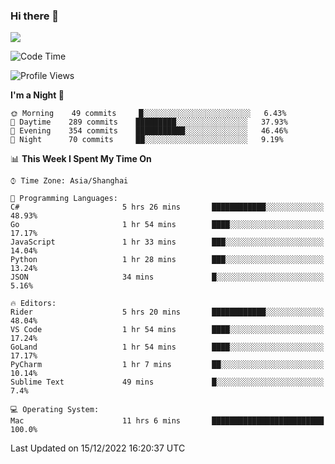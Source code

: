 ### Hi there 👋

<!--
**JJAYCHEN1e/jjaychen1e** is a ✨ _special_ ✨ repository because its `README.md` (this file) appears on your GitHub profile.

Here are some ideas to get you started:

- 🔭 I’m currently working on ...
- 🌱 I’m currently learning ...
- 👯 I’m looking to collaborate on ...
- 🤔 I’m looking for help with ...
- 💬 Ask me about ...
- 📫 How to reach me: ...
- 😄 Pronouns: ...
- ⚡ Fun fact: ...
-->

[![](https://github-readme-stats.vercel.app/api?username=jjaychen1e&show_icons=true)](https://github.com/jjaychen1e/github-readme-stats?count_private=true)

<!--START_SECTION:waka-->
![Code Time](http://img.shields.io/badge/Code%20Time-510%20hrs%207%20mins-blue)

![Profile Views](http://img.shields.io/badge/Profile%20Views-1-blue)

**I'm a Night 🦉** 

```text
🌞 Morning    49 commits     █░░░░░░░░░░░░░░░░░░░░░░░░   6.43% 
🌆 Daytime    289 commits    █████████░░░░░░░░░░░░░░░░   37.93% 
🌃 Evening    354 commits    ███████████░░░░░░░░░░░░░░   46.46% 
🌙 Night      70 commits     ██░░░░░░░░░░░░░░░░░░░░░░░   9.19%

```


📊 **This Week I Spent My Time On** 

```text
⌚︎ Time Zone: Asia/Shanghai

💬 Programming Languages: 
C#                       5 hrs 26 mins       ████████████░░░░░░░░░░░░░   48.93% 
Go                       1 hr 54 mins        ████░░░░░░░░░░░░░░░░░░░░░   17.17% 
JavaScript               1 hr 33 mins        ███░░░░░░░░░░░░░░░░░░░░░░   14.04% 
Python                   1 hr 28 mins        ███░░░░░░░░░░░░░░░░░░░░░░   13.24% 
JSON                     34 mins             █░░░░░░░░░░░░░░░░░░░░░░░░   5.16%

🔥 Editors: 
Rider                    5 hrs 20 mins       ████████████░░░░░░░░░░░░░   48.04% 
VS Code                  1 hr 54 mins        ████░░░░░░░░░░░░░░░░░░░░░   17.24% 
GoLand                   1 hr 54 mins        ████░░░░░░░░░░░░░░░░░░░░░   17.17% 
PyCharm                  1 hr 7 mins         ██░░░░░░░░░░░░░░░░░░░░░░░   10.14% 
Sublime Text             49 mins             █░░░░░░░░░░░░░░░░░░░░░░░░   7.4%

💻 Operating System: 
Mac                      11 hrs 6 mins       █████████████████████████   100.0%

```


 Last Updated on 15/12/2022 16:20:37 UTC
<!--END_SECTION:waka-->
